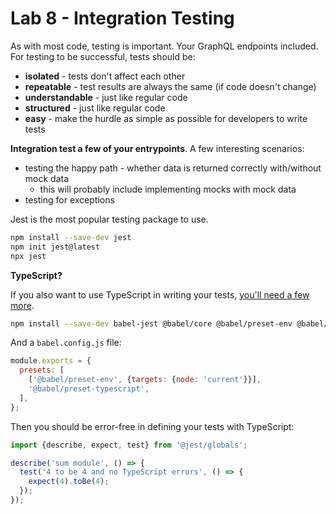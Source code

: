 # Lab 8 - Integration Testing

As with most code, testing is important. Your GraphQL endpoints included. For testing to be successful, tests should be:

- **isolated** - tests don't affect each other
- **repeatable** - test results are always the same (if code doesn't change)
- **understandable** - just like regular code
- **structured** - just like regular code
- **easy** - make the hurdle as simple as possible for developers to write tests

**Integration test a few of your entrypoints**. A few interesting scenarios:

- testing the happy path - whether data is returned correctly with/without mock data
  - this will probably include implementing mocks with mock data
- testing for exceptions

Jest is the most popular testing package to use.

```sh
npm install --save-dev jest
npm init jest@latest
npx jest
```

**TypeScript?**

If you also want to use TypeScript in writing your tests, [you'll need a few more](https://jestjs.io/docs/getting-started#using-typescript).

```sh
npm install --save-dev babel-jest @babel/core @babel/preset-env @babel/preset-typescript @jest/globals
```

And a `babel.config.js` file:

```js
module.exports = {
  presets: [
    ['@babel/preset-env', {targets: {node: 'current'}}],
    '@babel/preset-typescript',
  ],
};
```

Then you should be error-free in defining your tests with TypeScript:

```ts
import {describe, expect, test} from '@jest/globals';

describe('sum module', () => {
  test('4 to be 4 and no TypeScript errors', () => {
    expect(4).toBe(4);
  });
});
```
